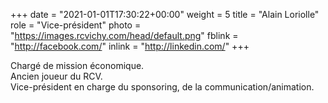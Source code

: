 +++
date = "2021-01-01T17:30:22+00:00"
weight = 5
title = "Alain Loriolle"
role = "Vice-président"
photo = "https://images.rcvichy.com/head/default.png"
fblink = "http://facebook.com/"
inlink = "http://linkedin.com/"
+++

Chargé de mission économique.  
Ancien joueur du RCV.  
Vice-président en charge du sponsoring, de la communication/animation.
